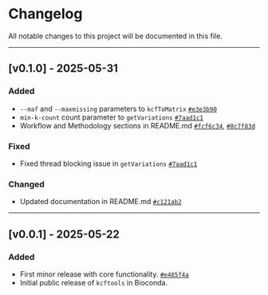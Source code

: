 # Changelog

All notable changes to this project will be documented in this file.

---

## [v0.1.0] - 2025-05-31
### Added
- `--maf` and `--maxmissing` parameters to `kcfToMatrix` [`#e3e3b90`](https://github.com/sivasubramanics/kcftools/commit/e3e3b90)
- `min-k-count` count parameter to `getVariations` [`#7aad1c1`](https://github.com/sivasubramanics/kcftools/commit/7aad1c1)
- Workflow and Methodology sections in README.md [`#fcf6c34`](https://github.com/sivasubramanics/kcftools/commit/fcf6c34), [`#8c7f83d`](https://github.com/sivasubramanics/kcftools/commit/8c7f83d)

### Fixed
- Fixed thread blocking issue in `getVariations` [`#7aad1c1`](https://github.com/sivasubramanics/kcftools/commit/7aad1c188f927b392d78df806524b351bd56d888) 

### Changed
- Updated documentation in README.md [`#c121ab2`](https://gitbub.com/sivasubramanics/kcftools/commit/c121ab2)

---

## [v0.0.1] - 2025-05-22
### Added
- First minor release with core functionality. [`#e465f4a`](https://github.com/sivasubramanics/kcftools/commit/e465f4a)
- Initial public release of `kcftools` in Bioconda.

